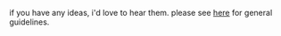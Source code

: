 if you have any ideas, i'd love to hear them. please see
[here](https://github.com/pharaoh-js/pharaoh-desktop/blob/master/CONTRIBUTING.md)
for general guidelines.


